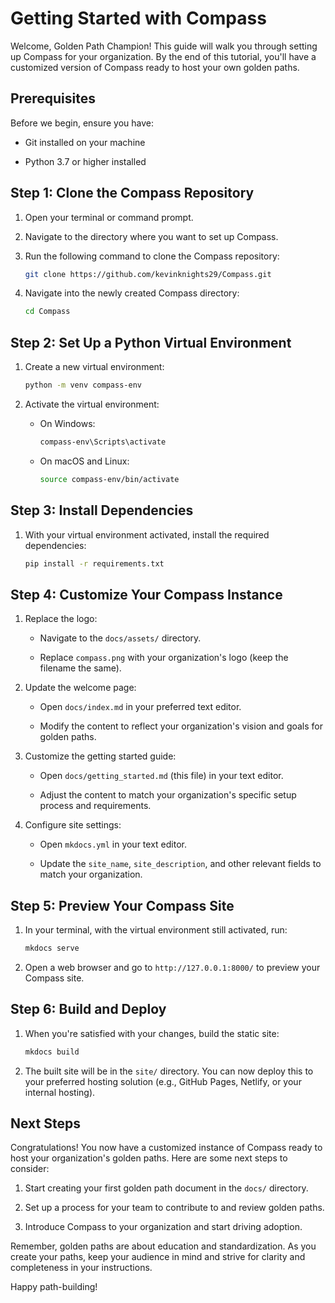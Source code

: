 # Getting Started with Compass

Welcome, Golden Path Champion! This guide will walk you through setting up Compass for your organization.
By the end of this tutorial, you'll have a customized version of Compass ready to host your own golden paths.

## Prerequisites

Before we begin, ensure you have:

- Git installed on your machine

- Python 3.7 or higher installed

## Step 1: Clone the Compass Repository

1. Open your terminal or command prompt.

2. Navigate to the directory where you want to set up Compass.

3. Run the following command to clone the Compass repository:

    ```bash
    git clone https://github.com/kevinknights29/Compass.git
    ```

4. Navigate into the newly created Compass directory:

    ```bash
    cd Compass
    ```

## Step 2: Set Up a Python Virtual Environment

1. Create a new virtual environment:

    ```bash
    python -m venv compass-env
    ```

2. Activate the virtual environment:

   - On Windows:

     ```powershell
     compass-env\Scripts\activate
     ```

   - On macOS and Linux:

     ```bash
     source compass-env/bin/activate
     ```

## Step 3: Install Dependencies

1. With your virtual environment activated, install the required dependencies:

   ```bash
   pip install -r requirements.txt
   ```

## Step 4: Customize Your Compass Instance

1. Replace the logo:

   - Navigate to the `docs/assets/` directory.
  
   - Replace `compass.png` with your organization's logo (keep the filename the same).

2. Update the welcome page:

   - Open `docs/index.md` in your preferred text editor.

   - Modify the content to reflect your organization's vision and goals for golden paths.

3. Customize the getting started guide:

   - Open `docs/getting_started.md` (this file) in your text editor.

   - Adjust the content to match your organization's specific setup process and requirements.

4. Configure site settings:

   - Open `mkdocs.yml` in your text editor.

   - Update the `site_name`, `site_description`, and other relevant fields to match your organization.

## Step 5: Preview Your Compass Site

1. In your terminal, with the virtual environment still activated, run:

    ```bash
    mkdocs serve
    ```

2. Open a web browser and go to `http://127.0.0.1:8000/` to preview your Compass site.

## Step 6: Build and Deploy

1. When you're satisfied with your changes, build the static site:

    ```bash
    mkdocs build
    ```

2. The built site will be in the `site/` directory. You can now deploy this to your preferred hosting solution (e.g., GitHub Pages, Netlify, or your internal hosting).

## Next Steps

Congratulations! You now have a customized instance of Compass ready to host your organization's golden paths. Here are some next steps to consider:

1. Start creating your first golden path document in the `docs/` directory.

2. Set up a process for your team to contribute to and review golden paths.

3. Introduce Compass to your organization and start driving adoption.

Remember, golden paths are about education and standardization. As you create your paths, keep your audience in mind and strive for clarity and completeness in your instructions.

Happy path-building!
